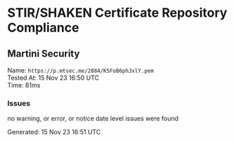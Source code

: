 # STIR/SHAKEN Certificate Repository Compliance

## Martini Security

Name: `https://p.mtsec.me/2884/K5FoB6phJxlY.pem`\
Tested At: 15 Nov 23 16:50 UTC\
Time: 81ms

### Issues

no warning, or error, or notice date level issues were found

Generated: 15 Nov 23 16:51 UTC